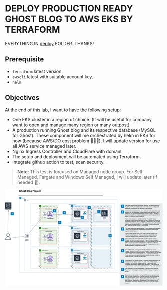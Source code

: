# DEPLOY PRODUCTION READY GHOST BLOG TO AWS EKS BY TERRAFORM

EVERYTHING IN [deploy](./deploy) FOLDER. THANKS!

## Prerequisite

- `terraform` latest version.
- `awscli` latest with suitable account key.
- `helm`

## Objectives

At the end of this lab, I want to have the following setup:

- One EKS cluster in a region of choice. (It will be useful for company want to open and manage many region or many outpost)
- A production running Ghost blog and its respective database (MySQL for Ghost). These component will me orchestrated by helm in EKS for now (because AWS/DO cost problem 🐨🐨🐨). I will update version for use all AWS service managed later.
- Nginx Ingress Controller and CloudFlare with domain.
- The setup and deployment will be automated using Terraform.
- Integrate  github action to test, scan security.

> **Note**: This test is forcused on Managed node group. For Self Managed, Fargate and Windows Self Managed, I will update later (if needed :lying_face:).

![Architecture](/Ghost-blog.png "Architecture")
